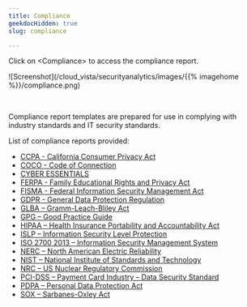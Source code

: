 ```yaml
---
title: Compliance
geekdocHidden: true
slug: compliance

---
```


Click on \<Compliance> to access the compliance report.

![Screenshot](/cloud_vista/securityanalytics/images/{{% imagehome %}}/compliance.png)

&nbsp;

Compliance report templates are prepared for use in complying with industry standards and IT security standards. 


List of compliance reports provided:

* <a href="/cloud_vista/securityanalytics/reports/compliance/ccpa">CCPA - California Consumer Privacy Act</a>
* <a href="/cloud_vista/securityanalytics/reports/compliance/coco">COCO - Code of Connection</a>
* <a href="/cloud_vista/securityanalytics/reports/compliance/cyberessentials">CYBER ESSENTIALS</a>
* <a href="/cloud_vista/securityanalytics/reports/compliance/ferpa">FERPA - Family Educational Rights and Privacy Act</a>
* <a href="/cloud_vista/securityanalytics/reports/compliance/fisma">FISMA - Federal Information Security Management Act</a>
* <a href="/cloud_vista/securityanalytics/reports/compliance/gdpr">GDPR - General Data Protection Regulation</a>
* <a href="/cloud_vista/securityanalytics/reports/compliance/glba">GLBA – Gramm-Leach-Bliley Act</a>
* <a href="/cloud_vista/securityanalytics/reports/compliance/gpg">GPG – Good Practice Guide</a>
* <a href="/cloud_vista/securityanalytics/reports/compliance/hipaa">HIPAA – Health Insurance Portability and Accountability Act</a>
* <a href="/cloud_vista/securityanalytics/reports/compliance/islp">ISLP – Information Security Level Protection</a>
* <a href="/cloud_vista/securityanalytics/reports/compliance/iso27002013">ISO 2700 2013 – Information Security Management System</a>
* <a href="/cloud_vista/securityanalytics/reports/compliance/nerc">NERC – North American Electric Reliability</a>
* <a href="/cloud_vista/securityanalytics/reports/compliance/nist">NIST – National Institute of Standards and Technology</a>
* <a href="/cloud_vista/securityanalytics/reports/compliance/nrc">NRC – US Nuclear Regulatory Commission</a>
* <a href="/cloud_vista/securityanalytics/reports/compliance/pcidss">PCI-DSS – Payment Card Industry – Data Security Standard</a>
* <a href="/cloud_vista/securityanalytics/reports/compliance/pdpa">PDPA – Personal Data Protection Act</a>
* <a href="/cloud_vista/securityanalytics/reports/compliance/sox">SOX – Sarbanes-Oxley Act</a>

